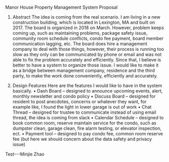 Manor House Property Management System Proposal

1.	Abstract
The idea is coming from the real scenario. I am living in a new construction building, which is located in Lexington, MA and built on 2017. The board is organized in 2018 on March. However, problem keeps coming up, such as maintaining problems, package safety issue, community room schedule conflicts, condo fee payment, board member communication lagging, etc. The board does hire a management company to deal with those things, however, their process is running too slow as they only can be communicated by phone or email and was not able to fix the problem accurately and efficiently. Since that, I believe is better to have a system to organize those issue. I would like to make it as a bridge between management company, residence and the third party, to make the work done conveniently, efficiently and accurately. 

2.	Design Features
Here are the features I would like to have in the system basically.
•	Dash Board – designed to announce upcoming events, alert, monthly newsletter and condo policy
•	Discuss Board – designed for resident to post anecdotes, concerns or whatever they want, for example like, I found the light in lower garage is out of work
•	Chat Thread – designed for trustee to communicate instead of using email thread, the idea is coming from slack
•	Calendar Schedule – designed to book common room, reserve maintain service for the condo, such as dumpster clean, garage clean, fire alarm testing, or elevator inspection, ect. 
•	Payment tool – designed to pay condo fee, common room reserve fee (but here we should concern about the data safety and privacy issue) 

Test---Minjie Zhao
